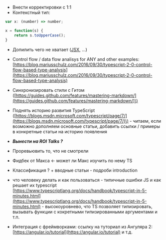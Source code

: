 * Внести корректировки с 1:1
* Контекстный тип:

```js
var x: (number) => number;

x = function(s) {
    return s.toUpperCase();
}
```

* Допилить чего не хватает \([JSX](https://facebook.github.io/jsx/), ...\)
* Control flow / data flow analisys for ANY and other examples: [https://blog.mariusschulz.com/2016/09/30/typescript-2-0-control-flow-based-type-analysis](https://blog.mariusschulz.com/2016/09/30/typescript-2-0-control-flow-based-type-analysis)

* Синхронизировать стили с Гитом \([https://guides.github.com/features/mastering-markdown/](https://guides.github.com/features/mastering-markdown/)\)

* Поднять историю развития TypeScript \([https://blogs.msdn.microsoft.com/typescript/page/7/](https://blogs.msdn.microsoft.com/typescript/page/7/)\) - читаем, если возможно дополняем основные статьи, добавить ссылки / примеры в конкретные статьи на историю появления

* _**Вынести на ROI Talks ?**_

* Проревьювить то, что не смотрели

* Фидбек от Макса &lt;- может ли Макс изучить по нему TS

* Классификация ? + вводные статьи - подроби introduction

* что человеку делать и как пользоваться - типичные ошибки JS и как решает их typescript [https://www.typescriptlang.org/docs/handbook/typescript-in-5-minutes.html](https://www.typescriptlang.org/docs/handbook/typescript-in-5-minutes.html) - высокоуровнево, что TS позволяет типизировать, вызывать функции с кокретными типизированными аргументами и т.п.

* Интеграция с фреймворками: ссылку на туториал из Ангуляра 2: [https://angular.io/tutorial](https://angular.io/tutorial) и т.д.



